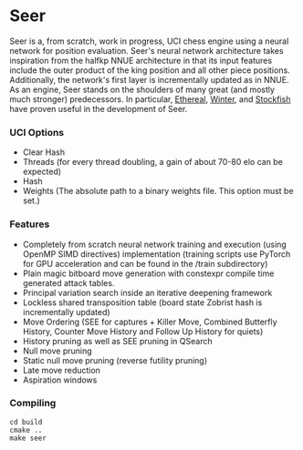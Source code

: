 # Seer

Seer is a, from scratch, work in progress, UCI chess engine using a neural network for position evaluation. Seer's neural network architecture takes inspiration from the halfkp NNUE architecture in that its input features include the outer product of the king position and all other piece positions. Additionally, the network's first layer is incrementally updated as in NNUE. As an engine, Seer stands on the shoulders of many great (and mostly much stronger) predecessors. 
In particular, [Ethereal](https://github.com/AndyGrant/Ethereal), [Winter](https://github.com/rosenthj/Winter), and [Stockfish](https://github.com/official-stockfish/Stockfish) have proven useful in the development of Seer.

### UCI Options
- Clear Hash
- Threads (for every thread doubling, a gain of about 70-80 elo can be expected)
- Hash
- Weights (The absolute path to a binary weights file. This option must be set.)

### Features
- Completely from scratch neural network training and execution (using OpenMP SIMD directives) implementation 
  (training scripts use PyTorch for GPU acceleration and can be found in the /train subdirectory)
- Plain magic bitboard move generation with constexpr compile time generated attack tables.
- Principal variation search inside an iterative deepening framework
- Lockless shared transposition table (board state Zobrist hash is incrementally updated)
- Move Ordering (SEE for captures + Killer Move, Combined Butterfly History, Counter Move History and Follow Up History for quiets)
- History pruning as well as SEE pruning in QSearch
- Null move pruning
- Static null move pruning (reverse futility pruning)
- Late move reduction
- Aspiration windows

### Compiling

```
cd build
cmake ..
make seer
```
